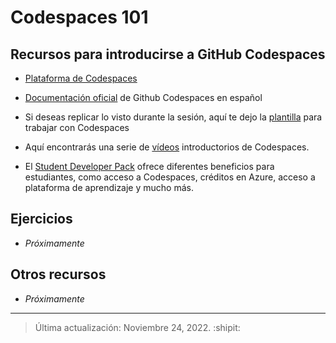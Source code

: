 # Codespaces 101

## Recursos para introducirse a GitHub Codespaces

- [Plataforma de Codespaces](https://github.com/codespaces)

- [Documentación oficial](https://docs.github.com/es/codespaces?wt.mc_id=studentamb_138550) de Github Codespaces en español

- Si deseas replicar lo visto durante la sesión, aquí te dejo la [plantilla](https://github.com/education/codespaces-project-template-py/tree/main/translations/es?wt.mc_id=studentamb_138550) para trabajar con Codespaces

- Aquí encontrarás una serie de [vídeos](https://aka.ms/CodespacesVideoTutorial) introductorios de Codespaces.

- El [Student Developer Pack](https://education.github.com/pack?wt.mc_id=studentamb_138550) ofrece diferentes beneficios para estudiantes, como acceso a Codespaces, créditos en Azure, acceso a plataforma de aprendizaje y mucho más.

## Ejercicios

- *Próximamente*

## Otros recursos

- *Próximamente*
---

> Última actualización: Noviembre 24, 2022. :shipit:

